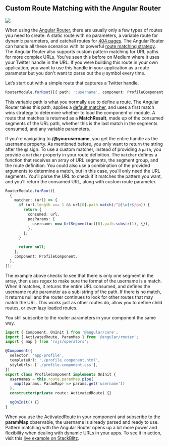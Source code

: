 ## Custom Route Matching with the Angular Router

<a href="https://unsplash.com/@soymeraki?utm_medium=referral&amp;utm_campaign=photographer-credit&amp;utm_content=creditBadge" target="_blank" title="Photo by Javier Allegue Barros on Unsplash">
  <img src="/content/posts/javier-allegue-barros-761133-unsplash.jpg" class="center"/>
</a>

When using the [Angular Router](https://angular.io/guide/router), there are usually only a few types of routes you need to create. A static route with no parameters, a variable route for dynamic parameters, and catchall routes for [404 pages](https://bobrov.dev/blog/angular-smart-404-page/). The Angular Router can handle all these scenarios with its powerful [route matching strategy](https://blog.angularindepth.com/angular-routing-series-pillar-1-router-states-and-url-matching-12520e62d0fc). The Angular Router also supports custom pattern matching for URL paths for more complex URLs. You've seen this before on Medium where it uses your Twitter handle in the URL. If you were building this route in your own application, you want to use this handle in your application as a route parameter but you don't want to parse out the `@` symbol every time.

Let’s start out with a simple route that captures a Twitter handle.

```ts
RouterModule.forRoot([{ path: ':username', component: ProfileComponent }]);
```

This variable path is what you normally use to define a route. The Angular Router takes this path, applies a [default matcher](https://github.com/angular/angular/blob/7.0.x/packages/router/src/shared.ts#L113), and uses a first match wins strategy to determine whether to load the component or module. A route that matches is returned as a **MatchResult**, made up of the consumed segments of the URL path, whether this is the last match in the segments consumed, and any variable parameters.

If you're navigating to **/@yourusername**, you get the entire handle as the username property. As mentioned before, you only want to return the string after the @ sign. To use a custom matcher, instead of providing a `path`, you provide a `matcher` property in your route definition. The `matcher` defines a function that receives an array of URL segments, the segment group, and the route definition. You could also use a combination of the provided arguments to determine a match, but in this case, you'll only need the URL segments. You'll parse the URL to check if it matches the pattern you want, and you'll return the consumed URL, along with custom route parameter.

```ts
RouterModule.forRoot([
  {
    matcher: (url) => {
      if (url.length === 1 && url[0].path.match(/^@[\w]+$/gm)) {
        return {
          consumed: url,
          posParams: {
            username: new UrlSegment(url[0].path.substr(1), {}),
          },
        };
      }

      return null;
    },
    component: ProfileComponent,
  },
]);
```

The example above checks to see that there is only one segment in the array, then uses regex to make sure the format of the username is a match. When it matches, it returns the entire URL consumed, and defines the username route parameter as a sub-string of the path. If there is no match, it returns null and the router continues to look for other routes that may match the URL. This works just as other routes do, allow you to define child routes, or even lazy loaded routes.

You still subscribe to the router parameters in your component the same way.

```ts
import { Component, OnInit } from '@angular/core';
import { ActivatedRoute, ParamMap } from '@angular/router';
import { map } from 'rxjs/operators';

@Component({
  selector: 'app-profile',
  templateUrl: './profile.component.html',
  styleUrls: ['./profile.component.css'],
})
export class ProfileComponent implements OnInit {
  username$ = this.route.paramMap.pipe(
    map((params: ParamMap) => params.get('username'))
  );
  constructor(private route: ActivatedRoute) {}

  ngOnInit() {}
}
```

When you use the ActivatedRoute in your component and subscribe to the **paramMap** observable, the username is already parsed and ready to use. Pattern matching with the Angular Router opens up a lot more power and flexibility when dealing with dynamic URLs in your apps. To see it in action, visit this [live example on StackBlitz](https://stackblitz.com/edit/angular-router-matcher?file=src%2Fapp%2Fapp.module.ts).
